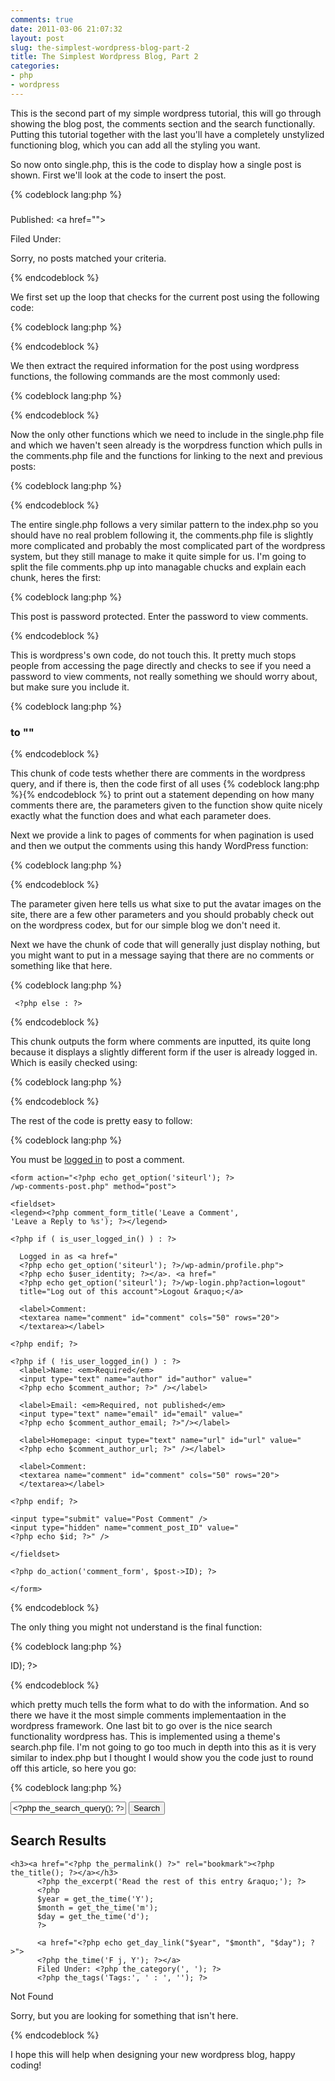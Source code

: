 ```yaml
---
comments: true
date: 2011-03-06 21:07:32
layout: post
slug: the-simplest-wordpress-blog-part-2
title: The Simplest Wordpress Blog, Part 2
categories:
- php
- wordpress
---
```


This is the second part of my simple wordpress tutorial, this will go through showing the blog post, the comments section and the search functionally. Putting this tutorial together with the last you'll have a completely unstylized functioning blog, which you can add all the styling you want.

<!-- more -->

So now onto single.php, this is the code to display how a single post is shown. First we'll look at the code to insert the post.

{% codeblock lang:php %}
<?php get_header(); ?>

<?php if (have_posts()) : while (have_posts()) : the_post(); ?>

  <h3><?php the_title(); ?></h3>
  <h4><?php the_author(); ?></h4>
  <?php the_content(); ?>

  <?php
  $year = get_the_time('Y');
  $month = get_the_time('m');
  $day = get_the_time('d');
  ?>

  Published: <a href="<?php echo get_day_link("$year", "$month","$day"); ?>">
  <?php the_time('F j, Y'); ?></a>
  Filed Under: <?php the_category(', '); ?>
  <?php the_tags('Tags: ', ' : ', ''); ?>

  <?php comments_template(); ?>

  <?php previous_post_link('%link', '&laquo; Previous Post'); ?>
  <?php next_post_link('%link', 'Next Post &raquo;') ?>

<?php endwhile; else: ?>

  <p>Sorry, no posts matched your criteria.</p>

<?php endif; ?>

<?php get_sidebar(); ?>
<?php get_footer(); ?>
{% endcodeblock %}



We first set up the loop that checks for the current post using the following code:



{% codeblock lang:php %}
<?php if (have_posts()) : while (have_posts()) : the_post(); ?>
{% endcodeblock %}



We then extract the required information for the post using wordpress functions, the following commands are the most commonly used:

{% codeblock lang:php %}
<?php the_title(); // echo's the post title ?>
<?php the_author(); // echo's the post author ?>
<?php the_content(); // echo's the post content ?>
<?php the_time(); // echo's the date/time of the post ?>
<?php // echo's the category of the post as well as a link to the category page ?>
<?php the_category(); ?>
<?php // echo's the tags of the post as well as a link to the tag page ?>
<?php the_tags(); ?>
{% endcodeblock %}

Now the only other functions which we need to include in the single.php file and which we haven't seen already is the worpdress function which pulls in the comments.php file and the functions for linking to the next and previous posts:

{% codeblock lang:php %}
<?php comments_template(); ?>
<?php previous_post_link('%link', '&laquo; Previous Post'); ?>
<?php next_post_link('%link', 'Next Post &raquo;') ?>
{% endcodeblock %}

The entire single.php follows a very similar pattern to the index.php so you should have no real problem following it, the comments.php file is slightly more complicated and probably the most complicated part of the wordpress system, but they still manage to make it quite simple for us. I'm going to split the file comments.php up into managable chucks and explain each chunk, heres the first:

{% codeblock lang:php %}
<?php // Do not delete these lines
if (!empty($_SERVER['SCRIPT_FILENAME'])
&& 'comments.php' == basename($_SERVER['SCRIPT_FILENAME']))
  die ('Please do not load this page directly. Thanks!');

if ( post_password_required() ) { ?>
  <p>This post is password protected. Enter the password to view comments.</p>
  <?php
  return;
}
?>
{% endcodeblock %}

This is wordpress's own code, do not touch this. It pretty much stops people from accessing the page directly and checks to see if you need a password to view comments, not really something we should worry about, but make sure you include it.

{% codeblock lang:php %}
<?php if ( have_comments() ) : ?>
  <h3><?php comments_number('No Responses', 'One Response', '% Responses' );?>
  to "<?php the_title(); ?>"</h3>

  <?php previous_comments_link() ?>
  <?php next_comments_link() ?>
  <ol>
  <?php wp_list_comments('avatar_size=48'); ?>
  </ol>

  <?php previous_comments_link() ?>
  <?php next_comments_link() ?>
{% endcodeblock %}

This chunk of code tests whether there are comments in the wordpress query, and if there is, then the code first of all uses {% codeblock lang:php %}<?php comments_number('No Responses', 'One Response', '% Responses' );?>{% endcodeblock %} to print out a statement depending on how many comments there are, the parameters given to the function show quite nicely exactly what the function does and what each parameter does.

Next we provide a link to pages of comments for when pagination is used and then we output the comments using this handy WordPress function:

{% codeblock lang:php %}
<?php wp_list_comments('avatar_size=48'); ?>
{% endcodeblock %}

The parameter given here tells us what sixe to put the avatar images on the site, there are a few other parameters and you should probably check out on the wordpress codex, but for our simple blog we don't need it.

Next we have the chunk of code that will generally just display nothing, but you might want to put in a message saying that there are no comments or something like that here.

{% codeblock lang:php %}
<?php else : ?>

  <?php if ( comments_open() ) : ?>

     <?php else : ?>

  <?php endif; ?>
<?php endif; ?>
{% endcodeblock %}

This chunk outputs the form where comments are inputted, its quite long because it displays a slightly different form if the user is already logged in. Which is easily checked using:

{% codeblock lang:php %}
<?php if ( is_user_logged_in()) : ?>
{% endcodeblock %}

The rest of the code is pretty easy to follow:

{% codeblock lang:php %}
<?php if ( comments_open() ) : ?>

  <?php if ( get_option('comment_registration') && !is_user_logged_in() ) : ?>

  <p>You must be <a href="
  <?php echo get_option('siteurl'); ?>/wp-login.php?redirect_to=
  <?php the_permalink(); ?>">logged in</a> to post a comment.</p>

  <?php else : ?>

    <form action="<?php echo get_option('siteurl'); ?>
    /wp-comments-post.php" method="post">

    <fieldset>
    <legend><?php comment_form_title('Leave a Comment',
    'Leave a Reply to %s'); ?></legend>

    <?php if ( is_user_logged_in() ) : ?>

      Logged in as <a href="
      <?php echo get_option('siteurl'); ?>/wp-admin/profile.php">
      <?php echo $user_identity; ?></a>. <a href="
      <?php echo get_option('siteurl'); ?>/wp-login.php?action=logout"
      title="Log out of this account">Logout &raquo;</a>

      <label>Comment:
      <textarea name="comment" id="comment" cols="50" rows="20">
      </textarea></label>

    <?php endif; ?>

    <?php if ( !is_user_logged_in() ) : ?>
      <label>Name: <em>Required</em>
      <input type="text" name="author" id="author" value="
      <?php echo $comment_author; ?>" /></label>

      <label>Email: <em>Required, not published</em>
      <input type="text" name="email" id="email" value="
      <?php echo $comment_author_email; ?>"/></label>

      <label>Homepage: <input type="text" name="url" id="url" value="
      <?php echo $comment_author_url; ?>" /></label>

      <label>Comment:
      <textarea name="comment" id="comment" cols="50" rows="20">
      </textarea></label>

    <?php endif; ?>

    <input type="submit" value="Post Comment" />
    <input type="hidden" name="comment_post_ID" value="
    <?php echo $id; ?>" />

    </fieldset>

    <?php do_action('comment_form', $post->ID); ?>

    </form>

  <?php endif;?>

<?php endif; // if you delete this the sky will fall on your head ?>
{% endcodeblock %}

The only thing you might not understand is the final function:

{% codeblock lang:php %}
<?php do_action('comment_form', $post->ID); ?>
{% endcodeblock %}

which pretty much tells the form what to do with the information. And so there we have it the most simple comments implementaation in the wordpress framework. One last bit to go over is the nice search functionality wordpress has. This is implemented using a theme's search.php file. I'm not going to go too much in depth into this as it is very similar to index.php but I thought I would show you the code just to round off this article, so here you go:

{% codeblock lang:php %}
<?php get_header(); ?>

<form method="get" id="searchform" action="<?php bloginfo('url'); ?>/">
<input type="text" value="<?php the_search_query(); ?>" name="s" id="s" />
<input type="submit" id="searchsubmit" value="Search" />
</form>

<h2>Search Results</h2>

<?php if (have_posts()) : ?>

  <?php while (have_posts()) : the_post(); ?>
    <h3><a href="<?php the_permalink() ?>" rel="bookmark"><?php the_title(); ?></a></h3>
          <?php the_excerpt('Read the rest of this entry &raquo;'); ?>
          <?php
          $year = get_the_time('Y');
          $month = get_the_time('m');
          $day = get_the_time('d');
          ?>

          <a href="<?php echo get_day_link("$year", "$month", "$day"); ?>">
          <?php the_time('F j, Y'); ?></a>
          Filed Under: <?php the_category(', '); ?>
          <?php the_tags('Tags:', ' : ', ''); ?>
  <?php endwhile; ?>
  <?php next_posts_link('&laquo; Older') ?>
  <?php previous_posts_link('Newer &raquo;') ?>

<?php else : ?>
  Not Found
  <p>Sorry, but you are looking for something that isn't here.</p>

<?php endif; ?>

<?php get_sidebar(); ?>
<?php get_footer(); ?>
{% endcodeblock %}

I hope this will help when designing your new wordpress blog, happy coding!
